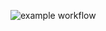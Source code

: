 ![example workflow](https://github.com/robinfire110/SEO-Style-Guide/blob/master/.github/workflows/main.yml/badge.svg)

